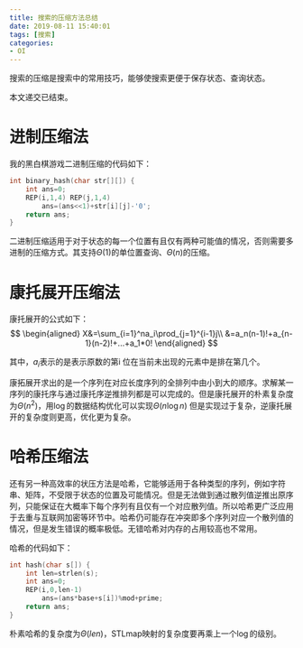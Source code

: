 ```yaml
---
title: 搜索的压缩方法总结
date: 2019-08-11 15:40:01
tags: [搜索]
categories:
- OI   
---
```


搜索的压缩是搜索中的常用技巧，能够使搜索更便于保存状态、查询状态。

本文递交已结束。

<!--more-->

# 进制压缩法

我的黑白棋游戏二进制压缩的代码如下：
```cpp
int binary_hash(char str[][]) {
    int ans=0;	
    REP(i,1,4) REP(j,1,4)
    	ans=(ans<<1)+str[i][j]-'0';	
    return ans;
}
```

二进制压缩适用于对于状态的每一个位置有且仅有两种可能值的情况，否则需要多进制的压缩方式。其支持$\Theta(1)$的单位置查询、$\Theta(n)$的压缩。

# 康托展开压缩法

康托展开的公式如下：
$$
\begin{aligned}
X&=\sum_{i=1}^na_i\prod_{j=1}^{i-1}j\\
&=a_n(n-1)!+a_{n-1}(n-2)!+...+a_1*0!
\end{aligned}
$$

其中，$a_i$表示的是表示原数的第i 位在当前未出现的元素中是排在第几个。

康拓展开求出的是一个序列在对应长度序列的全排列中由小到大的顺序。求解某一序列的康托序与通过康托序逆推排列都是可以完成的。但是康托展开的朴素复杂度为$\Theta(n^2)$，用$\log$的数据结构优化可以实现$\Theta(n\log n)$ 但是实现过于复杂，逆康托展开的复杂度则更高，优化更为复杂。

# 哈希压缩法

还有另一种高效率的状压方法是哈希，它能够适用于各种类型的序列，例如字符串、矩阵，不受限于状态的位置及可能情况。但是无法做到通过散列值逆推出原序列，只能保证在大概率下每个序列有且仅有一个对应散列值。所以哈希更广泛应用于去重与互联网加密等环节中。哈希仍可能存在冲突即多个序列对应一个散列值的情况，但是发生错误的概率极低。无错哈希对内存的占用较高也不常用。

哈希的代码如下：
```cpp
int hash(char s[]) {
    int len=strlen(s);
    int ans=0;
    REP(i,0,len-1)
        ans=(ans*base+s[i])%mod+prime;
    return ans;
}
```
朴素哈希的复杂度为$\Theta(len)$，STLmap映射的复杂度要再乘上一个$\log$的级别。